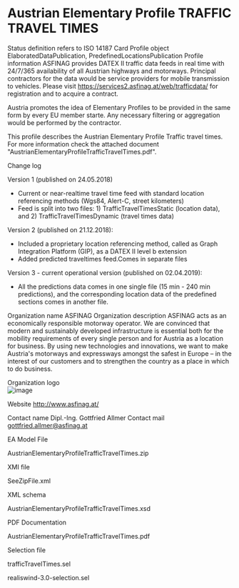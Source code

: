 # Austrian Elementary Profile TRAFFIC TRAVEL TIMES

Status definition refers to ISO 14187
Card
Profile object
ElaboratedDataPublication, PredefinedLocationsPublication
Profile information
ASFINAG provides DATEX II  traffic data feeds in real time with 24/7/365 availability of all Austrian highways and motorways. Principal contractors for the data would be service providers for mobile transmission to vehicles. Please visit https://services2.asfinag.at/web/trafficdata/ for registration and to acquire a contract.

Austria promotes the idea of Elementary Profiles to be provided in the same form by every EU member starte. Any necessary filtering or aggregation would be performed by the contractor.

This profile describes the Austrian Elementary Profile Traffic travel times. For more information check the attached document "AustrianElementaryProfileTrafficTravelTimes.pdf".

Change log

Version 1 (published on 24.05.2018)
- Current or near-realtime travel time feed with standard location referencing methods (Wgs84, Alert-C, street kilometers)
- Feed is split into two files: 1) TrafficTravelTimesStatic (location data), and 2) TrafficTravelTimesDynamic (travel times data)

Version 2 (published on 21.12.2018):
- Included a proprietary location referencing method, called as Graph Integration Platform (GIP), as a DATEX II level b extension
- Added predicted traveltimes feed.Comes in separate files

Version 3 - current operational version (published on 02.04.2019):
- All the predictions data comes in one single file (15 min - 240 min predictions), and the corresponding location data of the predefined sections comes in another file.
 
Organization name
ASFINAG
Organization description
ASFINAG acts as an economically responsible motorway operator. We are convinced that modern and sustainably developed infrastructure is essential both for the mobility requirements of every single person and for Austria as a location for business. By using new technologies and innovations, we want to make Austria's motorways and expressways amongst the safest in Europe – in the interest of our customers and to strengthen the country as a place in which to do business.

Organization logo<br>
![image](https://github.com/DATEX-II-EU/Profiles/assets/24648804/3f2d4723-8632-49ea-89c6-b64adcec18de)

Website
http://www.asfinag.at/

Contact name
Dipl.-Ing. Gottfried Allmer
Contact mail
gottfried.allmer@asfinag.at

EA Model File

AustrianElementaryProfileTrafficTravelTimes.zip

XMI file

SeeZipFile.xml

XML schema

AustrianElementaryProfileTrafficTravelTimes.xsd

PDF Documentation

AustrianElementaryProfileTrafficTravelTimes.pdf

Selection file

trafficTravelTimes.sel

realiswind-3.0-selection.sel
